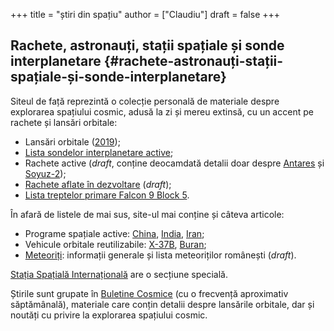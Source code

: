 +++
title = "știri din spațiu"
author = ["Claudiu"]
draft = false
+++

## Rachete, astronauți, stații spațiale și sonde interplanetare {#rachete-astronauți-stații-spațiale-și-sonde-interplanetare}

Siteul de față reprezintă o colecție personală de materiale despre explorarea spațiului cosmic, adusă la zi și mereu extinsă, cu un accent pe rachete și lansări orbitale:

-   Lansări orbitale ([2019](/r/lansari2019));
-   [Lista sondelor interplanetare active](/m/sonde);
-   Rachete active (_draft_, conține deocamdată detalii doar despre [Antares](/r/antares) și [Soyuz-2](/r/soyuz-2));
-   [Rachete aflate în dezvoltare](/r/viitor) (_draft_);
-   [Lista treptelor primare Falcon 9 Block 5](/x/falcon9).

În afară de listele de mai sus, site-ul mai conține și câteva articole:

-   Programe spațiale active: [China](/p/china), [India](/p/india), [Iran](/p/iran);
-   Vehicule orbitale reutilizabile: [X-37B](/m/x37b), [Buran](/m/buran);
-   [Meteoriți](/m/meteoriti): informații generale și lista meteoriților românești (_draft_).

[Stația Spațială Internațională](/iss) are o secțiune specială.

Știrile sunt grupate în [Buletine Cosmice](/bul) (cu o frecvență aproximativ săptămânală), materiale care conțin detalii despre lansările orbitale, dar și noutăți cu privire la explorarea spațiului cosmic.